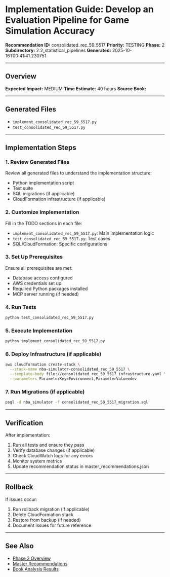 # Implementation Guide: Develop an Evaluation Pipeline for Game Simulation Accuracy

**Recommendation ID:** consolidated_rec_59_5517
**Priority:** TESTING
**Phase:** 2
**Subdirectory:** 2.2_statistical_pipelines
**Generated:** 2025-10-16T00:41:41.230751

---

## Overview



**Expected Impact:** MEDIUM
**Time Estimate:** 40 hours
**Source Book:** 

---

## Generated Files

- `implement_consolidated_rec_59_5517.py`
- `test_consolidated_rec_59_5517.py`

---

## Implementation Steps

### 1. Review Generated Files

Review all generated files to understand the implementation structure:
- Python implementation script
- Test suite
- SQL migrations (if applicable)
- CloudFormation infrastructure (if applicable)

### 2. Customize Implementation

Fill in the TODO sections in each file:
- `implement_consolidated_rec_59_5517.py`: Main implementation logic
- `test_consolidated_rec_59_5517.py`: Test cases
- SQL/CloudFormation: Specific configurations

### 3. Set Up Prerequisites

Ensure all prerequisites are met:
- Database access configured
- AWS credentials set up
- Required Python packages installed
- MCP server running (if needed)

### 4. Run Tests

```bash
python test_consolidated_rec_59_5517.py
```

### 5. Execute Implementation

```bash
python implement_consolidated_rec_59_5517.py
```

### 6. Deploy Infrastructure (if applicable)

```bash
aws cloudformation create-stack \
  --stack-name nba-simulator-consolidated_rec_59_5517 \
  --template-body file://consolidated_rec_59_5517_infrastructure.yaml \
  --parameters ParameterKey=Environment,ParameterValue=dev
```

### 7. Run Migrations (if applicable)

```bash
psql -d nba_simulator -f consolidated_rec_59_5517_migration.sql
```

---

## Verification

After implementation:
1. Run all tests and ensure they pass
2. Verify database changes (if applicable)
3. Check CloudWatch logs for any errors
4. Monitor system metrics
5. Update recommendation status in master_recommendations.json

---

## Rollback

If issues occur:
1. Run rollback migration (if applicable)
2. Delete CloudFormation stack
3. Restore from backup (if needed)
4. Document issues for future reference

---

## See Also

- [Phase 2 Overview](/Users/ryanranft/nba-simulator-aws/docs/phases/phase_2/)
- [Master Recommendations](/Users/ryanranft/nba-mcp-synthesis/analysis_results/master_recommendations.json)
- [Book Analysis Results](/Users/ryanranft/nba-mcp-synthesis/analysis_results/)
